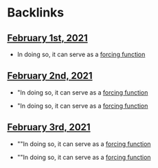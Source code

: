 
# Backlinks
## [February 1st, 2021](<February 1st, 2021.md>)
- In doing so, it can serve as a [forcing function](<forcing function.md>)

## [February 2nd, 2021](<February 2nd, 2021.md>)
- "In doing so, it can serve as a [forcing function](<forcing function.md>)

- "In doing so, it can serve as a [forcing function](<forcing function.md>)

## [February 3rd, 2021](<February 3rd, 2021.md>)
- ""In doing so, it can serve as a [forcing function](<forcing function.md>)

- ""In doing so, it can serve as a [forcing function](<forcing function.md>)

